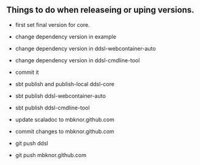 Things to do when releaseing or uping versions.
-----------------------------------------------

 * first set final version for core.
 * change dependency version in example
 * change dependency version in ddsl-webcontainer-auto
 * change dependency version in ddsl-cmdline-tool
 * commit it
 * sbt publish and publish-local ddsl-core
 * sbt publish ddsl-webcontainer-auto
 * sbt publish ddsl-cmdline-tool
 
 * update scaladoc to mbknor.github.com
 * commit changes to mbknor.github.com
 

 * git push ddsl
 * git push mbknor.github.com


